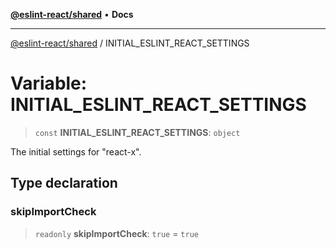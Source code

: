 [**@eslint-react/shared**](../README.md) • **Docs**

***

[@eslint-react/shared](../README.md) / INITIAL\_ESLINT\_REACT\_SETTINGS

# Variable: INITIAL\_ESLINT\_REACT\_SETTINGS

> `const` **INITIAL\_ESLINT\_REACT\_SETTINGS**: `object`

The initial settings for "react-x".

## Type declaration

### skipImportCheck

> `readonly` **skipImportCheck**: `true` = `true`
